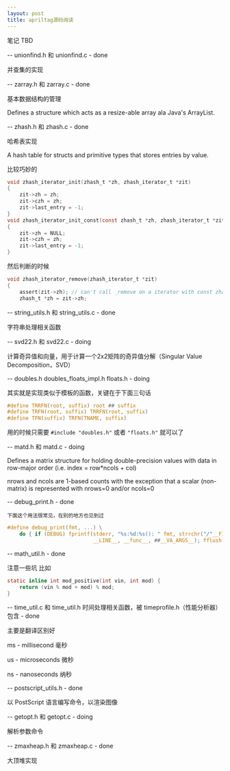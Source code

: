 ```yaml
---
layout: post
title: apriltag源码阅读
---
```


笔记 TBD

\-- unionfind.h 和 unionfind.c - done

   并查集的实现

\-- zarray.h 和 zarray.c - done 

   基本数据结构的管理 

   Defines a structure which acts as a resize-able array ala Java's ArrayList.

\-- zhash.h 和 zhash.c - done

   哈希表实现

   A hash table for structs and primitive types that stores entries by value.

   比较巧妙的

```c
void zhash_iterator_init(zhash_t *zh, zhash_iterator_t *zit)
{
    zit->zh = zh;
    zit->czh = zh;
    zit->last_entry = -1;
}
void zhash_iterator_init_const(const zhash_t *zh, zhash_iterator_t *zit)
{
    zit->zh = NULL;
    zit->czh = zh;
    zit->last_entry = -1;
}
```

然后判断的时候

```c
void zhash_iterator_remove(zhash_iterator_t *zit)
{
    assert(zit->zh); // can't call _remove on a iterator with const zhash
    zhash_t *zh = zit->zh;
```

\-- string_utils.h 和 string_utils.c - done

   字符串处理相关函数

\-- svd22.h 和 svd22.c - doing

   计算奇异值和向量，用于计算一个2x2矩阵的奇异值分解（Singular Value Decomposition，SVD）

\-- doubles.h doubles_floats_impl.h floats.h - doing

   其实就是实现类似于模板的函数，关键在于下面三句话

```c
#define TRRFN(root, suffix) root ## suffix
#define TRFN(root, suffix) TRRFN(root, suffix)
#define TFN(suffix) TRFN(TNAME, suffix)
```

  用的时候只需要 `#include "doubles.h"` 或者 `"floats.h"` 就可以了

\-- matd.h 和 matd.c - doing

   Defines a matrix structure for holding double-precision values with data in row-major order (i.e. index = row*ncols + col)

   nrows and ncols are 1-based counts with the exception that a scalar (non-matrix) is represented with nrows=0 and/or ncols=0

\-- debug_print.h - done
    
    下面这个用法很常见，在别的地方也见到过

```c
#define debug_print(fmt, ...) \
    do { if (DEBUG) fprintf(stderr, "%s:%d:%s(): " fmt, strrchr("/"__FILE__,'/')+1, \
                            __LINE__, __func__, ##__VA_ARGS__); fflush(stderr);} while (0)
```

\-- math_util.h - done

   注意一些坑 比如

```c
static inline int mod_positive(int vin, int mod) {
    return (vin % mod + mod) % mod;
}
```

\-- time_util.c 和 time_util.h 时间处理相关函数，被 timeprofile.h（性能分析器） 包含 - done

   主要是翻译区别好

   ms - millisecond 毫秒

   us  - microseconds 微秒

   ns - nanoseconds 纳秒

\-- postscript_utils.h - done

   以 PostScript 语言编写命令，以渲染图像

\-- getopt.h 和 getopt.c - doing

   解析参数命令

\-- zmaxheap.h 和 zmaxheap.c - done

   大顶堆实现

